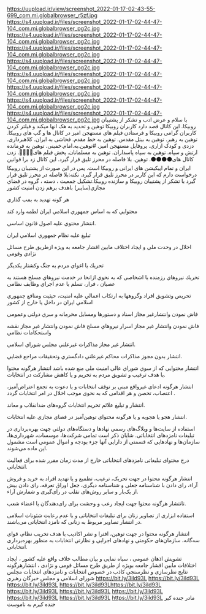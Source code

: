 https://uupload.ir/view/screenshot_2022-01-17-02-43-55-699_com.mi.globalbrowser_r5zf.jpg
https://s4.uupload.ir/files/screenshot_2022-01-17-02-44-47-104_com.mi.globalbrowser_pg2c.jpg
https://s4.uupload.ir/files/screenshot_2022-01-17-02-44-47-104_com.mi.globalbrowser_pg2c.jpg
https://s4.uupload.ir/files/screenshot_2022-01-17-02-44-47-104_com.mi.globalbrowser_pg2c.jpg
https://s4.uupload.ir/files/screenshot_2022-01-17-02-44-47-104_com.mi.globalbrowser_pg2c.jpg
https://s4.uupload.ir/files/screenshot_2022-01-17-02-44-47-104_com.mi.globalbrowser_pg2c.jpg
https://s4.uupload.ir/files/screenshot_2022-01-17-02-44-47-104_com.mi.globalbrowser_pg2c.jpg
https://s4.uupload.ir/files/screenshot_2022-01-17-02-44-47-104_com.mi.globalbrowser_pg2c.jpg
https://s4.uupload.ir/files/screenshot_2022-01-17-02-44-47-104_com.mi.globalbrowser_pg2c.jpg
با سلام و عرض ادب و تشکر از پشتیبان روبیکا.
این کانال قصد دارد کاربران روبیکا توهین و تحدید به هک انها میکند و فیلتر کردن کاربران گرامی روبیکا
و فرستادن فیلم های مستهجن امیز در کانال ها و گپ های روبیکا.
توهین به رهبر.
توهین به بیتل مقدس.
توهین به خط مقدم.
فحاشی به ایران.
کلاهبرداری.
دزدی و کودک ازاری.
پروفایل مستهجن امیز.
#توهین.به.امام.خمینی.
توهین به فرمانده ارتش و سپاه.
توهین به سپاه پاسداران.
توهین به مسلمانان.
پخش فیلم های🔞🔞🔞🔞.
زدن کانال های⚫⚫⚫⚫.
توهین.
بلا فاصله در محرز تلیق قرار گیرد.
این کانال زد برا قوانین ایران و تمام اپیکیشن های ایرانی و روبیکا است.
پس در این صورت از پشتیبان روبیکا درخواست دارم که این کاربر در محرز تلیق قرار گیرد.
نکته:بلا فاصله در محرز تلیق  قرار گیرد
با تشکر از پشتیبان روبیکا و سازنده روبیکا.تشكيل جمعيت ، دسته ، گروه در فضاي مجازي(سايبر) باهدف برهم زدن امنيت كشور

هر گونه تهديد به بمب گذاري 
 
محتوايي كه به اساس جمهوري اسلامي ايران لطمه وارد كند

انتشار محتوي عليه اصول قانون اساسي. 

تبليغ عليه نظام جمهوري اسلامي ايران

اخلال در وحدت ملي و ايجاد اختلاف مابين اقشار جامعه به ويژه ازطريق طرح مسائل نژادي وقومي 

تحريك يا اغواي مردم به جنگ وكشتار يكديگر

تحريك نيروهاي رزمنده يا اشخاصي كه به نحوي ازانحا در خدمت نيروهاي مسلح هستند به عصيان ، فرار، تسلم يا عدم اجراي وظايف نظامي 

تحريص وتشويق افراد وگروهها به ارتكاب اعمالي عليه امنيت، حيثيت ومنافع جمهوري اسلامي ايران در داخل يا خارج از كشور

فاش نمودن وانتشارغير مجاز اسناد و دستورها ومسايل محرمانه و سري دولتي وعمومي

فاش نمودن وانتشار غير مجاز اسرار نيروهاي مسلح فاش نمودن وانتشار غير مجاز نقشه واستحكامات نظامي

انتشار غير مجاز مذاكرات غيرعلني مجلس شوراي اسلامي.

انتشار بدون مجوز مذاكرات محاكم غيرعلني دادگستري وتحقيقات مراجع قضايي.

انتشار محتوايي که از سوي شوراي عالي امنيت ملي منع شده باشد
انتشار هرگونه محتوا با هدف ترغیب و تشویق مردم به تحریم و یا کاهش مشارکت در انتخابات.

انتشار هرگونه ادعای غیرواقع مبنی بر توقف انتخابات و یا دعوت به تجمع اعتراض‌آمیز‌، اعتصاب‌، تحصن و هر اقدامی که به نحوی موجب اخلال در امر انتخابات گردد .

انتشار و تبلیغ علائم تحریم انتخابات گروه‌های ضد‌انقلاب و معاند.

انتشار هجو یا هجویه و یا هرگونه محتوای توهین‌آمیز در فضای مجازی علیه انتخابات.

استفاده از سایت‌ها و وبلاگ‌های رسمی نهادها و دستگاه‌های دولتی جهت بهره‌برداری در تبلیغات نامزدهای انتخاباتی. شایان ذکر است تمامی شرکت‌ها‌، موسسات‌، شهرداری‌ها‌، سازمان‌ها و نهادهایی که قسمتی از دارایی آنها جزء بودجه و اموال عمومی است مشمول این ماده می‌شوند.

درج محتوای تبلیغاتی نامزدهای انتخاباتی خارج از مدت زمان مقرر شده برای فعالیت انتخاباتی. 

انتشار هرگونه محتوا در جهت تحریک‌، ترغیب‌، تطمیع و یا تهدید افراد به خرید و فروش آراء‌، رای دادن با شناسنامه جعلی و شناسنامه دیگری‌، جعل اوراق تعرفه‌، رای دادن بیش از یک‌بار و سایر روش‌های تقلب در رای‌گیری و شمارش آراء.

تانتشار هرگونه محتوا جهت ایجاد رعب و وحشت برای رای‌دهندگان یا اعضاء شعب. 

استفاده ابزاری از تصاویر زنان برای تبلیغات انتخاباتی و یا عدم رعایت شئونات اسلامی در انتشار تصاویر مربوط به زنانی که نامزد انتخاباتی می‌باشند.

انتشار هرگونه محتوا در جهت توهین‌، افترا و نشر اکاذیب با هدف تخریب نظام‌، قوای سه‌گانه‌، سازمان‌های حکومتی و نهادهای اجرایی و نظارتی انتخابات به منظور بهره‌برداری انتخاباتی.

تشویش اذهان عمومی ، سیاه نمایی و بیان مطالب خلاف واقع علیه کشور ، ایجاد اختلافات مابین اقشار جامعه بویژه از طریق طرح مسائل قومی و نژادی ، انتشارهرگونه نتایج نظرسازی و نظرسنجی کاذب در خصوص انتخابات و نامزدهای انتخابات مجلس شورای اسلامی و مجلس خبرگان رهبری
https://bit.ly/3ild93L
https://bit.ly/3ild93L
https://bit.ly/3ild93L
https://bit.ly/3ild93Lhttps://bit.ly/3ild93L
https://bit.ly/3ild93L
https://bit.ly/3ild93L
https://bit.ly/3ild93L
https://bit.ly/3ild93L
https://bit.ly/3ild93L
https://bit.ly/3ild93L
مادر جنده 
کیر 
جنده 
کیرم به ناموست

